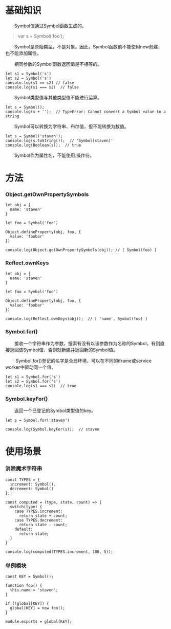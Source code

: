 # 基础知识
&emsp;&emsp;Symbol值通过Symbol函数生成的。
  > var s = Symbol('foo');

&emsp;&emsp;Symbol是原始类型，不是对象。因此，Symbol函数前不能使用new创建，也不能添加属性。

&emsp;&emsp;相同参数的Symbol函数返回值是不相等的。
```
let s1 = Symbol('s')
let s2 = Symbol('s')
console.log(s1 == s2) // false
console.log(s1 === s2)  // false
```
&emsp;&emsp;Symbol类型值与其他类型值不能进行运算。
```
let s = Symbol();
console.log(s + '');  // TypeError: Cannot convert a Symbol value to a string
```
&emsp;&emsp;Symbol可以转换为字符串、布尔值，但不能转换为数值。
```
let s = Symbol('staven');
console.log(s.toString());  // 'Symbol(staven)'
console.log(Boolean(s));  // true
```
&emsp;&emsp;Symbol作为属性名，不能使用.操作符。

# 方法
### Object.getOwnPropertySymbols
```
let obj = {
  name: 'staven'
}

let foo = Symbol('foo')

Object.defineProperty(obj, foo, {
  value: 'foobar'
})

console.log(Object.getOwnPropertySymbols(obj)); // [ Symbol(foo) ]
```
### Reflect.ownKeys
```
let obj = {
  name: 'staven'
}

let foo = Symbol('foo')

Object.defineProperty(obj, foo, {
  value: 'foobar'
})

console.log(Reflect.ownKeys(obj));  // [ 'name', Symbol(foo) ]
```
### Symbol.for()

&emsp;&emsp;接收一个字符串作为参数，搜索有没有以该参数作为名称的Symbol，有则直接返回该Symbol值，否则就新建并返回新的Symbol值。

&emsp;&emsp; Symbol.for()登记的名字是全局环境，可以在不同的iframe或service worker中驱动同一个值。

```
let s1 = Symbol.for('s')
let s2 = Symbol.for('s')
console.log(s1 === s2)  // true
```

### Symbol.keyFor()

&emsp;&emsp;返回一个已登记的Symbol类型值的key。
```
let s = Symbol.for('staven')

console.log(Symbol.keyFor(s));  // staven
```

# 使用场景
### 消除魔术字符串
```
const TYPES = {
  increment: Symbol(),
  decrement: Symbol()
};

const computed = (type, state, count) => {
  switch(type) {
    case TYPES.increment:
      return state + count;
    case TYPES.decrement:
      return state - count;
    default:
      return state;
  }
}

console.log(computed(TYPES.increment, 100, 5));
```

### 单例模块
```
const KEY = Symbol();

function foo() {
  this.name = 'staven';
}

if (!global[KEY]) {
  global[KEY] = new foo();
}

module.exports = global[KEY];
```